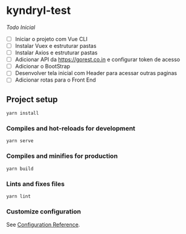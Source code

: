 # kyndryl-test

_Todo Inicial_

- [ ] Iniciar o projeto com Vue CLI
- [ ] Instalar Vuex e estruturar pastas
- [ ] Instalar Axios e estruturar pastas
- [ ] Adicionar API da https://gorest.co.in e configurar token de acesso
- [ ] Adicionar o BootStrap 
- [ ] Desenvolver tela inicial com Header para acessar outras paginas
- [ ] Adicionar rotas para o Front End

## Project setup
```
yarn install
```

### Compiles and hot-reloads for development
```
yarn serve
```

### Compiles and minifies for production
```
yarn build
```

### Lints and fixes files
```
yarn lint
```

### Customize configuration
See [Configuration Reference](https://cli.vuejs.org/config/).
